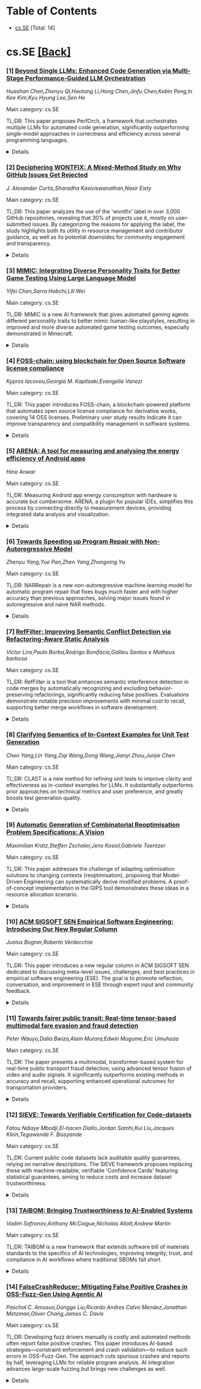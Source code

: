 <div id=toc></div>

# Table of Contents

- [cs.SE](#cs.SE) [Total: 14]


<div id='cs.SE'></div>

# cs.SE [[Back]](#toc)

### [1] [Beyond Single LLMs: Enhanced Code Generation via Multi-Stage Performance-Guided LLM Orchestration](https://arxiv.org/abs/2510.01379)
*Huashan Chen,Zhenyu Qi,Haotang Li,Hong Chen,Jinfu Chen,Kebin Peng,In Kee Kim,Kyu Hyung Lee,Sen He*

Main category: cs.SE

TL;DR: This paper proposes PerfOrch, a framework that orchestrates multiple LLMs for automated code generation, significantly outperforming single-model approaches in correctness and efficiency across several programming languages.


<details>
  <summary>Details</summary>
Motivation: Recent approaches to automated code generation rely heavily on a single large language model, neglecting the fact that different LLMs may perform better or worse depending on language, domain, or stage of development. This paper seeks to address this limitation by leveraging the strengths of a diverse set of LLMs.

Method: The paper introduces a multi-stage, performance-guided orchestration framework that dynamically assigns coding tasks to the LLM best suited for each step within a generate-fix-refine workflow. The method is grounded in an empirical evaluation of 17 leading LLMs across five programming languages and uses benchmarks that assess both functional correctness and runtime performance.

Result: The proposed PerfOrch agent achieves average correctness rates of 96.22% and 91.37% on two benchmarks, outperforming GPT-4o and other single-model baselines by a large margin. The framework also optimizes execution time in nearly 59% of cases, with median speedups of 17.67%-27.66% across languages, and supports seamless integration of new models.

Conclusion: PerfOrch presents a scalable, production-ready orchestration framework that maximizes code generation quality and efficiency by leveraging performance heterogeneity across LLMs, representing an adaptive paradigm for automated software engineering in an evolving AI ecosystem.

Abstract: While Large Language Models (LLMs) have become the predominant paradigm for
automated code generation, current single-model approaches fundamentally ignore
the heterogeneous computational strengths that different models exhibit across
programming languages, algorithmic domains, and development stages. This paper
challenges the single-model convention by introducing a multi-stage,
performance-guided orchestration framework that dynamically routes coding tasks
to the most suitable LLMs within a structured generate-fix-refine workflow. Our
approach is grounded in a comprehensive empirical study of 17 state-of-the-art
LLMs across five programming languages (Python, Java, C++, Go, and Rust) using
HumanEval-X benchmark. The study, which evaluates both functional correctness
and runtime performance metrics (execution time, mean/max memory utilization,
and CPU efficiency), reveals pronounced performance heterogeneity by language,
development stage, and problem category. Guided by these empirical insights, we
present PerfOrch, an LLM agent that orchestrates top-performing LLMs for each
task context through stage-wise validation and rollback mechanisms. Without
requiring model fine-tuning, PerfOrch achieves substantial improvements over
strong single-model baselines: average correctness rates of 96.22% and 91.37%
on HumanEval-X and EffiBench-X respectively, surpassing GPT-4o's 78.66% and
49.11%. Beyond correctness gains, the framework delivers consistent performance
optimizations, improving execution time for 58.76% of problems with median
speedups ranging from 17.67% to 27.66% across languages on two benchmarks. The
framework's plug-and-play architecture ensures practical scalability, allowing
new LLMs to be profiled and integrated seamlessly, thereby offering a paradigm
for production-grade automated software engineering that adapts to the rapidly
evolving generative AI landscape.

</details>


### [2] [Deciphering WONTFIX: A Mixed-Method Study on Why GitHub Issues Get Rejected](https://arxiv.org/abs/2510.01514)
*J. Alexander Curtis,Sharadha Kasiviswanathan,Nasir Eisty*

Main category: cs.SE

TL;DR: This paper analyzes the use of the 'wontfix' label in over 3,000 GitHub repositories, revealing that 30% of projects use it, mostly on user-submitted issues. By categorizing the reasons for applying the label, the study highlights both its utility in resource management and contributor guidance, as well as its potential downsides for community engagement and transparency.


<details>
  <summary>Details</summary>
Motivation: The paper is motivated by the widespread use of the 'wontfix' label in GitHub repositories, alongside the lack of clarity about its impact on project management and community dynamics within open-source development.

Method: The study uses a mixed-method approach: quantitative analysis to measure how often the 'wontfix' label is used, and qualitative analysis—including open coding and thematic analysis—to understand why the label is applied. Data is drawn from 3,132 popular GitHub repositories.

Result: About 30% of GitHub projects use the 'wontfix' label for some issues, mainly on user-submitted bug reports and feature requests. Eight common themes were identified in the reasons for applying the label, which span user control factors and maintainer decisions.

Conclusion: The 'wontfix' label plays a crucial role in managing resources and directing contributor efforts in GitHub projects, but it may also discourage community participation and reduce transparency. Awareness of the reasons behind using this label helps project managers make better decisions and enhance collaboration in open-source communities.

Abstract: Context: The ``wontfix'' label is a widely used yet narrowly understood tool
in GitHub repositories, indicating that an issue will not be pursued further.
Despite its prevalence, the impact of this label on project management and
community dynamics within open-source software development is not clearly
defined. Objective: This study examines the prevalence and reasons behind
issues being labeled as wontfix across various open-source repositories on
GitHub. Method: Employing a mixed-method approach, we analyze both quantitative
data to assess the prevalence of the wontfix label and qualitative data to
explore the reasoning that it was used. Data were collected from 3,132 of
GitHub's most-popular repositories. Later, we employ open coding and thematic
analysis to categorize the reasons behind wontfix labels, providing a
structured understanding of the issue management landscape. Results: Our
findings show that about 30% of projects on GitHub apply the wontfix label to
some issues. These issues most often occur on user-submitted issues for bug
reports and feature requests. The study identified eight common themes behind
labeling issues as wontfix, ranging from user-specific control factors to
maintainer-specific decisions. Conclusions: The wontfix label is a critical
tool for managing resources and guiding contributor efforts in GitHub projects.
However, it can also discourage community involvement and obscure the
transparency of project management. Understanding these reasons aids project
managers in making informed decisions and fostering efficient collaboration
within open-source communities.

</details>


### [3] [MIMIC: Integrating Diverse Personality Traits for Better Game Testing Using Large Language Model](https://arxiv.org/abs/2510.01635)
*Yifei Chen,Sarra Habchi,Lili Wei*

Main category: cs.SE

TL;DR: MIMIC is a new AI framework that gives automated gaming agents different personality traits to better mimic human-like playstyles, resulting in improved and more diverse automated game testing outcomes, especially demonstrated in Minecraft.


<details>
  <summary>Details</summary>
Motivation: Traditional automated testing algorithms struggle with the complex and varied environments of modern video games, and current AI agents (using Reinforcement Learning, Imitation Learning, or Large Language Models) tend to miss the diversity of human playstyles, resulting in repetitive behaviors and poor test coverage.

Method: The paper introduces MIMIC, a framework that incorporates a range of personality traits into gaming agents, allowing them to simulate varied human gaming strategies in similar situations.

Result: MIMIC enables agents to achieve greater test coverage and more diverse in-game interactions compared to existing approaches. In Minecraft, it surpassed current state-of-the-art agents in both task completion rate and the diversity of solutions.

Conclusion: MIMIC displays strong potential for improving the effectiveness of automated game testing by better mimicking human diversity, leading to more thorough and realistic test coverage.

Abstract: Modern video games pose significant challenges for traditional automated
testing algorithms, yet intensive testing is crucial to ensure game quality. To
address these challenges, researchers designed gaming agents using
Reinforcement Learning, Imitation Learning, or Large Language Models. However,
these agents often neglect the diverse strategies employed by human players due
to their different personalities, resulting in repetitive solutions in similar
situations. Without mimicking varied gaming strategies, these agents struggle
to trigger diverse in-game interactions or uncover edge cases.
  In this paper, we present MIMIC, a novel framework that integrates diverse
personality traits into gaming agents, enabling them to adopt different gaming
strategies for similar situations. By mimicking different playstyles, MIMIC can
achieve higher test coverage and richer in-game interactions across different
games. It also outperforms state-of-the-art agents in Minecraft by achieving a
higher task completion rate and providing more diverse solutions. These results
highlight MIMIC's significant potential for effective game testing.

</details>


### [4] [FOSS-chain: using blockchain for Open Source Software license compliance](https://arxiv.org/abs/2510.01740)
*Kypros Iacovou,Georgia M. Kapitsaki,Evangelia Vanezi*

Main category: cs.SE

TL;DR: This paper introduces FOSS-chain, a blockchain-powered platform that automates open source license compliance for derivative works, covering 14 OSS licenses. Preliminary user study results indicate it can improve transparency and compatibility management in software systems.


<details>
  <summary>Details</summary>
Motivation: The motivation is driven by the complexity of ensuring compliance with open source software (OSS) licenses, particularly when creating derivative works, and the potential legal issues from license incompatibilities.

Method: The authors designed, implemented, and performed a preliminary evaluation of FOSS-chain, a web platform that leverages blockchain technology to automate license compliance, covering 14 OSS licenses. The platform was evaluated through a small-scale user study.

Result: The preliminary results from the user study are promising, showing that FOSS-chain has potential for adaptation in real-world software systems.

Conclusion: Integrating blockchain with OSS license management can help automate compliance, offer transparency, and mitigate legal risks associated with license incompatibility. FOSS-chain shows promising results as a solution.

Abstract: Open Source Software (OSS) is widely used and carries licenses that indicate
the terms under which the software is provided for use, also specifying
modification and distribution rules. Ensuring that users are respecting OSS
license terms when creating derivative works is a complex process. Compliance
issues arising from incompatibilities among licenses may lead to legal
disputes. At the same time, the blockchain technology with immutable entries
offers a mechanism to provide transparency when it comes to licensing and
ensure software changes are recorded. In this work, we are introducing an
integration of blockchain and license management when creating derivative
works, in order to tackle the issue of OSS license compatibility. We have
designed, implemented and performed a preliminary evaluation of FOSS-chain, a
web platform that uses blockchain and automates the license compliance process,
covering 14 OSS licenses. We have evaluated the initial prototype version of
the FOSS-chain platform via a small scale user study. Our preliminary results
are promising, demonstrating the potential of the platform for adaptation on
realistic software systems.

</details>


### [5] [ARENA: A tool for measuring and analysing the energy efficiency of Android apps](https://arxiv.org/abs/2510.01754)
*Hina Anwar*

Main category: cs.SE

TL;DR: Measuring Android app energy consumption with hardware is accurate but cumbersome. ARENA, a plugin for popular IDEs, simplifies this process by connecting directly to measurement devices, providing integrated data analysis and visualization.


<details>
  <summary>Details</summary>
Motivation: Accurately measuring the energy consumption of Android apps is important for building energy-efficient software, but current hardware-based measurement methods are time-consuming, difficult to adapt or reproduce, and lack adequate open-source support.

Method: The authors present ARENA, a tool integrated as a plugin for IntelliJ and Android Studio, which connects developers and researchers to physical energy measurement devices from within the IDE. ARENA guides users through executing test scenarios, measuring energy, then aggregating, analyzing, reporting, and visualizing the results.

Result: ARENA streamlines the process of hardware-based energy measurement for Android apps, making it accessible directly from popular development environments and simplifying data analysis, reporting, and visualization.

Conclusion: The paper concludes that ARENA addresses the need for an accessible, reproducible, and reliable hardware-based energy measurement tool, significantly reducing the barriers to energy analysis in Android app development.

Abstract: To build energy-efficient apps, there is a need to estimate and analyze their
energy consumption in typical usage scenarios. The energy consumption of
Android apps could be estimated via software-based and hardware-based
approaches. Software-based approaches, while easier to implement, are not as
accurate as hardware-based approaches. The process of measuring the energy
consumption of an Android app via a hardware-based approach typically involves
1) setting up a measurement environment, 2) executing the app under test on a
mobile device, 3) recording current/voltage data via a hardware device to
measure energy consumption, and 4) cleaning and aggregating data for analyses,
reports, and visualizations. Specialized scripts are written for selected
hardware and software components to ensure reliable energy measurements. The
energy measurement process is repeated many times and aggregated to remove
noise. These steps make the hardware-based energy measurement process
time-consuming and not easy to adapt or reproduce. There is a lack of
open-source tools available for developers and researchers to take reliable
energy measurements via hardware devices. In this paper, we present and
demonstrate ARENA, a support tool that enables developers and researchers to
connect to a physical measurement device without leaving the comfort of their
IDE. Developers could use ARENA during development to compare energy
consumption between different apps or versions of the same app. ARENA
calculates energy consumption on an Android smartphone by executing a test
scenario on the app under development. Further, ARENA helps aggregate,
statistically analyze, report, and visualize the data, allowing developers and
researchers to dig into the data directly or visually. We implemented ARENA as
an IntelliJ and Android Studio plugin.

</details>


### [6] [Towards Speeding up Program Repair with Non-Autoregressive Model](https://arxiv.org/abs/2510.01825)
*Zhenyu Yang,Yue Pan,Zhen Yang,Zhongxing Yu*

Main category: cs.SE

TL;DR: NARRepair is a new non-autoregressive machine learning model for automatic program repair that fixes bugs much faster and with higher accuracy than previous approaches, solving major issues found in autoregressive and naive NAR methods.


<details>
  <summary>Details</summary>
Motivation: Current machine learning-based automatic program repair (APR) uses autoregressive (AR) models, which generate bug fixes token-by-token and suffer significant time delays, especially with large models. Non-autoregressive (NAR) methods could accelerate the process but tend to compromise patch quality.

Method: The authors propose NARRepair, a customized non-autoregressive (NAR) code generation model for APR. NARRepair incorporates (1) a repair action predictor to reduce over-correction, (2) an inter-token dependency extractor to restore dependency information between code tokens, and (3) a two-stage decoder to enhance contextual awareness for patch generation.

Result: Empirical evaluation on three standard APR datasets shows NARRepair outperforms existing APR approaches in both repair speed and accuracy. NARRepair is 1.4-6.4 times faster than autoregressive techniques in GPU settings and achieves the best performance within constrained repair times.

Conclusion: NARRepair successfully addresses the speed and quality limitations of previous machine learning-based APR approaches, providing state-of-the-art results for both fast and high-quality program repair.

Abstract: Enlightened by the success of machine learning techniques in various
application areas, recent years have witnessed a surge of research efforts on
automatic program repair (APR) using machine learning techniques. Previous
machine learning-based APR techniques essentially modified bugs in the
autoregressive (AR) manner, which predicts future values based on past values.
Due to the manner of token-by-token generation, the AR-based APR technique has
a huge time delay. In particular, the delay of the APR model with a large
number of parameters is more serious. To address the issue, we aim to apply the
non-autoregressive (NAR) method to the APR task, which can output target code
in a parallel manner to avoid huge repair delays. However, the naive use of the
NAR manner for the APR task suffers from the issue of compromised patch
quality. To effectively adapt the NAR manner for the APR task, we in this paper
propose NARRepair, the first customized NAR code generation model for the APR
task. The NARRepair model features three major novelties, including 1) the
repair action predictor for alleviating the over-correction issue, 2) the
inter-token dependency extractor for alleviating the issue of lacking
inter-token dependency information, and 3) the two-stage decoder for
alleviating the issue of lacking contextual information. We evaluated NARRepair
on three widely used datasets in the APR community, and the results show that
1) compared to other APR techniques, the NARRepair model has the best
performance within the limited repair time, and 2) compared to AR-based APR
techniques, the repair speed of NARRepair has been increased by 1.4-6.4 times
in the GPU environment. Overall, the results show that NARRepair has achieved
state-of-the-art comprehensive performance in terms of repair speed and
accuracy.

</details>


### [7] [RefFilter: Improving Semantic Conflict Detection via Refactoring-Aware Static Analysis](https://arxiv.org/abs/2510.01960)
*Victor Lira,Paulo Borba,Rodrigo Bonifácio,Galileu Santos e Matheus barbosa*

Main category: cs.SE

TL;DR: RefFilter is a tool that enhances semantic interference detection in code merges by automatically recognizing and excluding behavior-preserving refactorings, significantly reducing false positives. Evaluations demonstrate notable precision improvements with minimal cost to recall, supporting better merge workflows in software development.


<details>
  <summary>Details</summary>
Motivation: Collaborative software development faces challenges in detecting semantic interference caused by code changes that may impact others' work. Existing lightweight static analysis techniques, although more efficient than SDG-based methods, have a high rate of false positives, mainly due to inability to distinguish behavior-preserving code refactorings from real behavioral changes.

Method: The authors propose 'RefFilter', a tool that integrates automated refactoring detection into static interference analysis. RefFilter filters out behavior-preserving refactorings from reports, aiming to minimize false positives without sacrificing significant detection coverage. Their methodology involves evaluating RefFilter on two datasets: a labeled dataset with ground truth, and a large set of real-world merge scenarios.

Result: RefFilter achieves a nearly 32% reduction in false positives in the labeled dataset, with only a minor, non-significant increase in false negatives. This improvement in precision substantially outweighs the small trade-off in recall.

Conclusion: Refactoring-aware semantic interference detection, as implemented in RefFilter, can be a practical and effective solution for supporting code merging in collaborative software development. The approach improves efficiency and accuracy without significant loss of coverage.

Abstract: Detecting semantic interference remains a challenge in collaborative software
development. Recent lightweight static analysis techniques improve efficiency
over SDG-based methods, but they still suffer from a high rate of false
positives. A key cause of these false positives is the presence of
behavior-preserving code refactorings, which current techniques cannot
effectively distinguish from changes that impact behavior and can interfere
with others. To handle this problem we present RefFilter, a refactoring-aware
tool for semantic interference detection. It builds on existing static
techniques by incorporating automated refactoring detection to improve
precision. RefFilter discards behavior-preserving refactorings from reports,
reducing false positives while preserving detection coverage. To evaluate
effectiveness and scalability, use two datasets: a labeled dataset with 99
scenarios and ground truth, and a novel dataset of 1,087 diverse merge
scenarios that we have built. Experimental results show that RefFilter reduces
false positives by nearly 32% on the labeled dataset. While this reduction
comes with a non significant increase in false negatives, the overall gain in
precision significantly outweighs the minor trade-off in recall. These findings
demonstrate that refactoring-aware interference detection is a practical and
effective strategy for improving merge support in modern development workflows.

</details>


### [8] [Clarifying Semantics of In-Context Examples for Unit Test Generation](https://arxiv.org/abs/2510.01994)
*Chen Yang,Lin Yang,Ziqi Wang,Dong Wang,Jianyi Zhou,Junjie Chen*

Main category: cs.SE

TL;DR: CLAST is a new method for refining unit tests to improve clarity and effectiveness as in-context examples for LLMs. It substantially outperforms prior approaches on technical metrics and user preference, and greatly boosts test generation quality.


<details>
  <summary>Details</summary>
Motivation: Current large language model (LLM) based unit test generation via in-context learning (ICL) is highly sensitive to the quality and clarity of the provided test examples. Poorly structured or unclear test examples degrade generation performance.

Method: The authors propose CLAST, a technique that automatically refines unit tests to increase their semantic clarity via decomposition of complex tests and a combination of program analysis and LLM-based rewriting.

Result: CLAST significantly outperforms the previous state-of-the-art (UTgen) on multiple metrics such as compilation success rate, pass rate, test coverage, and mutation score, while maintaining test effectiveness. Over 85% of participants preferred CLAST-refined tests in terms of clarity, and its use as in-context examples improved LLM-based test generation approaches by at least 25-45% on key metrics compared to UTgen.

Conclusion: CLAST presents a superior method for refining in-context test examples, enhancing both the clarity and effectiveness of LLM-based unit test generation. It preserves test efficacy and has strong user preference and empirical benefits, signaling its promising impact and guiding future research in software testing.

Abstract: Recent advances in large language models (LLMs) have enabled promising
performance in unit test generation through in-context learning (ICL). However,
the quality of in-context examples significantly influences the effectiveness
of generated tests-poorly structured or semantically unclear test examples
often lead to suboptimal outputs. In this paper, we propose CLAST, a novel
technique that systematically refines unit tests to improve their semantic
clarity, thereby enhancing their utility as in-context examples. The approach
decomposes complex tests into logically clearer ones and improves semantic
clarity through a combination of program analysis and LLM-based rewriting. We
evaluated CLAST on four open-source and three industrial projects. The results
demonstrate that CLAST largely outperforms UTgen, the state-of-the-art
refinement technique, in both preserving test effectiveness and enhancing
semantic clarity. Specifically, CLAST fully retains the original effectiveness
of unit tests, while UTgen reduces compilation success rate (CSR), pass rate
(PR), test coverage (Cov), and mutation score (MS) by an average of 12.90%,
35.82%, 4.65%, and 5.07%, respectively. Over 85.33% of participants in our user
study preferred the semantic clarity of CLAST-refined tests. Notably,
incorporating CLAST-refined tests as examples effectively improves ICL-based
unit test generation approaches such as RAGGen and TELPA, resulting in an
average increase of 25.97% in CSR, 28.22% in PR, and 45.99% in Cov for
generated tests, compared to incorporating UTgen-refined tests. The insights
from the follow-up user study not only reinforce CLAST's potential impact in
software testing practice but also illuminate avenues for future research.

</details>


### [9] [Automatic Generation of Combinatorial Reoptimisation Problem Specifications: A Vision](https://arxiv.org/abs/2510.02002)
*Maximilian Kratz,Steffen Zschaler,Jens Kosiol,Gabriele Taentzer*

Main category: cs.SE

TL;DR: This paper addresses the challenge of adapting optimisation solutions to changing contexts (reoptimisation), proposing that Model-Driven Engineering can systematically derive modified problems. A proof-of-concept implementation in the GIPS tool demonstrates these ideas in a resource allocation scenario.


<details>
  <summary>Details</summary>
Motivation: The motivation lies in the need for efficient and minimally disruptive adaptation of optimisation solutions when contextual factors change, common in domains like crew scheduling or resource allocation.

Method: The authors propose leveraging declarative modelling languages and model transformations within MDE, provide a categorisation of problem changes and strategies, and implement a proof-of-concept using the GIPS tool applied to a resource allocation example.

Result: The work delivers an initial categorisation framework for reoptimisation specification strategies and a working prototype via the GIPS tool, showing feasibility for teaching assistant allocation problems.

Conclusion: The paper concludes that Model-Driven Engineering (MDE) provides a systematic approach for deriving reoptimisation problems from original optimisation specifications, demonstrated via a proof-of-concept using the GIPS tool.

Abstract: Once an optimisation problem has been solved, the solution may need
adaptation when contextual factors change. This challenge, also known as
reoptimisation, has been addressed in various problem domains, such as railway
crew rescheduling, nurse rerostering, or aircraft recovery. This requires a
modified problem to be solved again to ensure that the adapted solution is
optimal in the new context. However, the new optimisation problem differs
notably from the original problem: (i) we want to make only minimal changes to
the original solution to minimise the impact; (ii) we may be unable to change
some parts of the original solution (e.g., because they refer to past
allocations); and (iii) we need to derive a change script from the original
solution to the new solution. In this paper, we argue that Model-Driven
Engineering (MDE) - in particular, the use of declarative modelling languages
and model transformations for the high-level specification of optimisation
problems - offers new opportunities for the systematic derivation of
reoptimisation problems from the original optimisation problem specification.
We focus on combinatorial reoptimisation problems and provide an initial
categorisation of changing problems and strategies for deriving the
corresponding reoptimisation specifications. We introduce an initial
proof-of-concept implementation based on the GIPS (Graph-Based (Mixed) Integer
Linear Programming Problem Specification) tool and apply it to an example
resource-allocation problem: the allocation of teaching assistants to teaching
sessions.

</details>


### [10] [ACM SIGSOFT SEN Empirical Software Engineering: Introducing Our New Regular Column](https://arxiv.org/abs/2510.02007)
*Justus Bogner,Roberto Verdecchia*

Main category: cs.SE

TL;DR: This paper introduces a new regular column in ACM SIGSOFT SEN dedicated to discussing meta-level issues, challenges, and best practices in empirical software engineering (ESE). The goal is to promote reflection, conversation, and improvement in ESE through expert input and community feedback.


<details>
  <summary>Details</summary>
Motivation: Empirical Software Engineering (ESE) has progressed significantly since the 1970s, but still faces challenges like research reproducibility, limited external validity, reviewer subjectivity, and the transfer of research to industrial practice. Additionally, many important aspects of ESE are not well-documented, making it harder for newcomers to engage with the field.

Method: The paper introduces a regular ACM SIGSOFT SEN column (SEN-ESE), which will feature expert interviews, focus groups, surveys, and position papers. The column serves as a platform to discuss meta-aspects of ESE, covering both broad and specific topics, and encourages community engagement and feedback.

Result: The result is the establishment of the SEN-ESE column as an open venue for ongoing discussions about ESE research practices, challenges, and improvements. It is designed to address underexplored or implicit topics and foster reflection and dialogue within the ESE community.

Conclusion: The SEN-ESE column aims to spark regular and inclusive conversations about the meta-aspects of ESE to improve the way research is conducted, communicated, and taught. Community feedback and contributions are encouraged to better address emerging and underexplored issues within ESE.

Abstract: From its early foundations in the 1970s, empirical software engineering (ESE)
has evolved into a mature research discipline that embraces a plethora of
different topics, methodologies, and industrial practices. Despite its
remarkable progress, the ESE research field still needs to keep evolving, as
new impediments, shortcoming, and technologies emerge. Research
reproducibility, limited external validity, subjectivity of reviews, and
porting research results to industrial practices are just some examples of the
drivers for improvements to ESE research. Additionally, several facets of ESE
research are not documented very explicitly, which makes it difficult for
newcomers to pick them up. With this new regular ACM SIGSOFT SEN column
(SEN-ESE), we introduce a venue for discussing meta-aspects of ESE research,
ranging from general topics such as the nature and best practices for
replication packages, to more nuanced themes such as statistical methods,
interview transcription tools, and publishing interdisciplinary research. Our
aim for the column is to be a place where we can regularly spark conversations
on ESE topics that might not often be touched upon or are left implicit.
Contributions to this column will be grounded in expert interviews, focus
groups, surveys, and position pieces, with the goal of encouraging reflection
and improvement in how we conduct, communicate, teach, and ultimately improve
ESE research. Finally, we invite feedback from the ESE community on
challenging, controversial, or underexplored topics, as well as suggestions for
voices you would like to hear from. While we cannot promise to act on every
idea, we aim to shape this column around the community interests and are
grateful for all contributions.

</details>


### [11] [Towards fairer public transit: Real-time tensor-based multimodal fare evasion and fraud detection](https://arxiv.org/abs/2510.02165)
*Peter Wauyo,Dalia Bwiza,Alain Murara,Edwin Mugume,Eric Umuhoza*

Main category: cs.SE

TL;DR: The paper presents a multimodal, transformer-based system for real-time public transport fraud detection, using advanced tensor fusion of video and audio signals. It significantly outperforms existing methods in accuracy and recall, supporting enhanced operational outcomes for transportation providers.


<details>
  <summary>Details</summary>
Motivation: The motivation is to address revenue loss, passenger safety, and operational compliance in public transport by improving detection of fraud and fare evasion.

Method: The paper proposes a multimodal system utilizing ViViT for video features, AST for audio analysis, and a Tensor Fusion Network (TFN) to model both unimodal and cross-modal interactions, specifically through a 2-fold Cartesian product for explicit fusion of visual and audio cues.

Result: The system trained on a custom dataset achieved 89.5% accuracy, 87.2% precision, and 84.0% recall, outperforming early fusion baselines and typical state-of-the-art (75% recall). Ablation studies show the tensor fusion method gives a 7.0% F1 and 8.8% recall improvement over simple concatenation.

Conclusion: The system substantially improves fraud detection in public transport, supporting real-time usage and helping operators reduce losses, improve safety, and ensure compliance.

Abstract: This research introduces a multimodal system designed to detect fraud and
fare evasion in public transportation by analyzing closed circuit television
(CCTV) and audio data. The proposed solution uses the Vision Transformer for
Video (ViViT) model for video feature extraction and the Audio Spectrogram
Transformer (AST) for audio analysis. The system implements a Tensor Fusion
Network (TFN) architecture that explicitly models unimodal and bimodal
interactions through a 2-fold Cartesian product. This advanced fusion technique
captures complex cross-modal dynamics between visual behaviors (e.g.,
tailgating,unauthorized access) and audio cues (e.g., fare transaction sounds).
The system was trained and tested on a custom dataset, achieving an accuracy of
89.5%, precision of 87.2%, and recall of 84.0% in detecting fraudulent
activities, significantly outperforming early fusion baselines and exceeding
the 75% recall rates typically reported in state-of-the-art transportation
fraud detection systems. Our ablation studies demonstrate that the tensor
fusion approach provides a 7.0% improvement in the F1 score and an 8.8% boost
in recall compared to traditional concatenation methods. The solution supports
real-time detection, enabling public transport operators to reduce revenue
loss, improve passenger safety, and ensure operational compliance.

</details>


### [12] [SIEVE: Towards Verifiable Certification for Code-datasets](https://arxiv.org/abs/2510.02166)
*Fatou Ndiaye Mbodji,El-hacen Diallo,Jordan Samhi,Kui Liu,Jacques Klein,Tegawendé F. Bissyande*

Main category: cs.SE

TL;DR: Current public code datasets lack auditable quality guarantees, relying on narrative descriptions. The SIEVE framework proposes replacing these with machine-readable, verifiable 'Confidence Cards' featuring statistical guarantees, aiming to reduce costs and increase dataset trustworthiness.


<details>
  <summary>Details</summary>
Motivation: Public code datasets are widely used in code agents and empirical software engineering. However, their quality is often unknown, as current documentation (like dataset cards) lacks verifiable or statistically guaranteed information. This leads to inconsistent, costly, and fragmented dataset cleaning by individual teams.

Method: The paper introduces SIEVE, a community-driven framework that transforms dataset property checks into 'Confidence Cards.' These cards are machine-readable, provide verifiable certification, and deliver statistical quality guarantees that are valid anytime. The authors outline a research plan for developing SIEVE further.

Result: SIEVE can replace traditional, narrative dataset cards with verifiable, statistical certifications. This approach promises to reduce the costs associated with quality assurance and build greater trust in public code datasets.

Conclusion: SIEVE represents a shift in dataset quality management by providing auditable and statistically sound quality guarantees through Confidence Cards, rather than informal descriptions. This is expected to streamline quality assurance and elevate overall trust in shared code datasets.

Abstract: Code agents and empirical software engineering rely on public code datasets,
yet these datasets lack verifiable quality guarantees. Static 'dataset cards'
inform, but they are neither auditable nor do they offer statistical
guarantees, making it difficult to attest to dataset quality. Teams build
isolated, ad-hoc cleaning pipelines. This fragments effort and raises cost. We
present SIEVE, a community-driven framework. It turns per-property checks into
Confidence Cards-machine-readable, verifiable certificates with anytime-valid
statistical bounds. We outline a research plan to bring SIEVE to maturity,
replacing narrative cards with anytime-verifiable certification. This shift is
expected to lower quality-assurance costs and increase trust in code-datasets.

</details>


### [13] [TAIBOM: Bringing Trustworthiness to AI-Enabled Systems](https://arxiv.org/abs/2510.02169)
*Vadim Safronov,Anthony McCaigue,Nicholas Allott,Andrew Martin*

Main category: cs.SE

TL;DR: TAIBOM is a new framework that extends software bill of materials standards to the specifics of AI technologies, improving integrity, trust, and compliance in AI workflows where traditional SBOMs fall short.


<details>
  <summary>Details</summary>
Motivation: The integration of open-source software and AI technologies has created complexity in software supply chains, with standard dependency management and assurance methods proving insufficient. Current SBOM frameworks do not adequately address the unique challenges posed by AI systems, such as their dynamic and data-driven nature, as well as loosely coupled dependencies.

Method: This paper introduces the Trusted AI Bill of Materials (TAIBOM) framework that extends SBOM principles specifically to AI. TAIBOM consists of a structured model for AI dependencies, mechanisms to propagate integrity statements throughout diverse AI pipelines, and a trust attestation process to verify the provenance of components.

Result: TAIBOM enhances assurance, security, and compliance in AI workflows. It provides better transparency and traceability than existing standards (e.g., SPDX, CycloneDX) and addresses intricate needs specific to AI systems.

Conclusion: TAIBOM establishes a foundation for trustworthy and verifiable AI systems by adapting and extending software transparency practices with tailored approaches for AI.

Abstract: The growing integration of open-source software and AI-driven technologies
has introduced new layers of complexity into the software supply chain,
challenging existing methods for dependency management and system assurance.
While Software Bills of Materials (SBOMs) have become critical for enhancing
transparency and traceability, current frameworks fall short in capturing the
unique characteristics of AI systems -- namely, their dynamic, data-driven
nature and the loosely coupled dependencies across datasets, models, and
software components. These challenges are compounded by fragmented governance
structures and the lack of robust tools for ensuring integrity, trust, and
compliance in AI-enabled environments.
  In this paper, we introduce Trusted AI Bill of Materials (TAIBOM) -- a novel
framework extending SBOM principles to the AI domain. TAIBOM provides (i) a
structured dependency model tailored for AI components, (ii) mechanisms for
propagating integrity statements across heterogeneous AI pipelines, and (iii) a
trust attestation process for verifying component provenance. We demonstrate
how TAIBOM supports assurance, security, and compliance across AI workflows,
highlighting its advantages over existing standards such as SPDX and CycloneDX.
This work lays the foundation for trustworthy and verifiable AI systems through
structured software transparency.

</details>


### [14] [FalseCrashReducer: Mitigating False Positive Crashes in OSS-Fuzz-Gen Using Agentic AI](https://arxiv.org/abs/2510.02185)
*Paschal C. Amusuo,Dongge Liu,Ricardo Andres Calvo Mendez,Jonathan Metzman,Oliver Chang,James C. Davis*

Main category: cs.SE

TL;DR: Developing fuzz drivers manually is costly and automated methods often report false positive crashes. This paper introduces AI-based strategies—constraint enforcement and crash validation—to reduce such errors in OSS-Fuzz-Gen. The approach cuts spurious crashes and reports by half, leveraging LLMs for reliable program analysis. AI integration advances large-scale fuzzing but brings new challenges as well.


<details>
  <summary>Details</summary>
Motivation: Manually developing fuzz drivers for fuzz testing is resource-intensive and requires significant expertise. Automated solutions often generate drivers with high false positive crash rates, especially for functions with structured inputs and complex states. This issue undermines trust in large-scale efforts like OSS-Fuzz-Gen.

Method: The paper introduces two AI-driven methods: (1) constraint-based fuzz driver generation, which enforces input and state constraints during driver creation, and (2) context-based crash validation, which analyzes function callers to validate whether reported crashes could occur from program entry points.

Result: These strategies, tested on 1,500 benchmark functions from OSS-Fuzz, reduced spurious crashes by up to 8% and more than halved reported crashes. The study also shows that state-of-the-art LLMs can reliably serve as program analysis agents.

Conclusion: AI-driven strategies can significantly reduce false positives in automated fuzz driver generation, improving the reliability and credibility of large-scale fuzzing systems like OSS-Fuzz-Gen. Integration of AI presents both promise and challenges for future fuzzing pipelines.

Abstract: Fuzz testing has become a cornerstone technique for identifying software bugs
and security vulnerabilities, with broad adoption in both industry and
open-source communities. Directly fuzzing a function requires fuzz drivers,
which translate random fuzzer inputs into valid arguments for the target
function. Given the cost and expertise required to manually develop fuzz
drivers, methods exist that leverage program analysis and Large Language Models
to automatically generate these drivers. However, the generated fuzz drivers
frequently lead to false positive crashes, especially in functions highly
structured input and complex state requirements. This problem is especially
crucial in industry-scale fuzz driver generation efforts like OSS-Fuzz-en, as
reporting false positive crashes to maintainers impede trust in both the system
and the team.
  This paper presents two AI-driven strategies to reduce false positives in
OSS-Fuzz-Gen, a multi-agent system for automated fuzz driver generation. First,
constraint-based fuzz driver generation proactively enforces constraints on a
function's inputs and state to guide driver creation. Second, context-based
crash validation reactively analyzes function callers to determine whether
reported crashes are feasible from program entry points. Using 1,500 benchmark
functions from OSS-Fuzz, we show that these strategies reduce spurious crashes
by up to 8%, cut reported crashes by more than half, and demonstrate that
frontier LLMs can serve as reliable program analysis agents. Our results
highlight the promise and challenges of integrating AI into large-scale fuzzing
pipelines.

</details>

